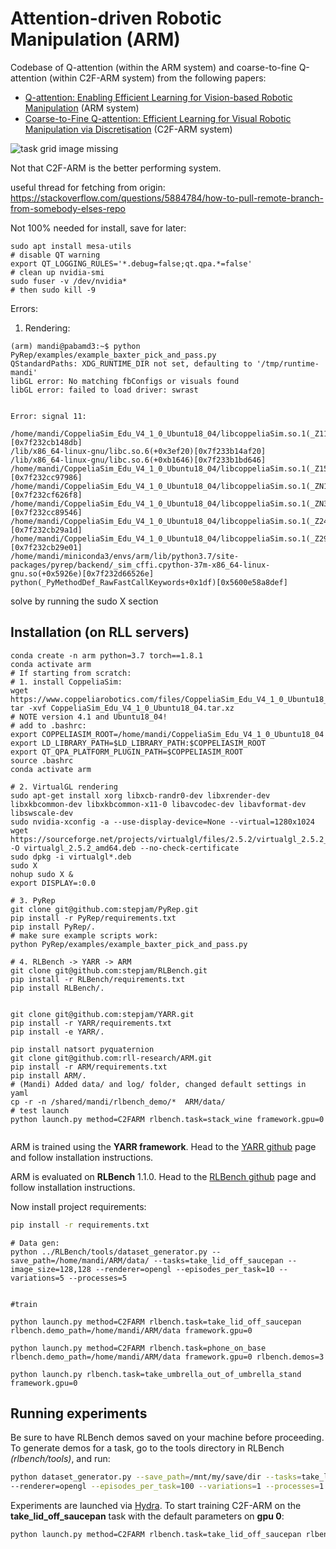 # Attention-driven Robotic Manipulation (ARM)

Codebase of Q-attention (within the ARM system) and coarse-to-fine Q-attention (within C2F-ARM system) from the following papers:

- [Q-attention: Enabling Efficient Learning for Vision-based Robotic Manipulation](https://arxiv.org/abs/2105.14829) (ARM system)
- [Coarse-to-Fine Q-attention: Efficient Learning for Visual Robotic Manipulation via Discretisation](https://arxiv.org/abs/2106.12534) (C2F-ARM system)

![task grid image missing](readme_files/arm_c2farm.png)

Not that C2F-ARM is the better performing system.

useful thread for fetching from origin:
https://stackoverflow.com/questions/5884784/how-to-pull-remote-branch-from-somebody-elses-repo 

Not 100% needed for install, save for later:

```
sudo apt install mesa-utils
# disable QT warning
export QT_LOGGING_RULES='*.debug=false;qt.qpa.*=false'
# clean up nvidia-smi
sudo fuser -v /dev/nvidia*
# then sudo kill -9 
```

Errors:
1. Rendering:
```
(arm) mandi@pabamd3:~$ python PyRep/examples/example_baxter_pick_and_pass.py 
QStandardPaths: XDG_RUNTIME_DIR not set, defaulting to '/tmp/runtime-mandi'
libGL error: No matching fbConfigs or visuals found
libGL error: failed to load driver: swrast


Error: signal 11:

/home/mandi/CoppeliaSim_Edu_V4_1_0_Ubuntu18_04/libcoppeliaSim.so.1(_Z11_segHandleri+0x2b)[0x7f232cb148db]
/lib/x86_64-linux-gnu/libc.so.6(+0x3ef20)[0x7f233b14af20]
/lib/x86_64-linux-gnu/libc.so.6(+0xb1646)[0x7f233b1bd646]
/home/mandi/CoppeliaSim_Edu_V4_1_0_Ubuntu18_04/libcoppeliaSim.so.1(_Z15initGl_ifNeededv+0x116)[0x7f232cc97986]
/home/mandi/CoppeliaSim_Edu_V4_1_0_Ubuntu18_04/libcoppeliaSim.so.1(_ZN11CMainWindowC2Ev+0x648)[0x7f232cf626f8]
/home/mandi/CoppeliaSim_Edu_V4_1_0_Ubuntu18_04/libcoppeliaSim.so.1(_ZN3App16createMainWindowEv+0x46)[0x7f232cc89546]
/home/mandi/CoppeliaSim_Edu_V4_1_0_Ubuntu18_04/libcoppeliaSim.so.1(_Z24simRunSimulator_internalPKciPFvvES2_S2_iS0_b+0x32d)[0x7f232cb29a1d]
/home/mandi/CoppeliaSim_Edu_V4_1_0_Ubuntu18_04/libcoppeliaSim.so.1(_Z29simExtLaunchUIThread_internalPKciS0_S0_+0x91)[0x7f232cb29e01]
/home/mandi/miniconda3/envs/arm/lib/python3.7/site-packages/pyrep/backend/_sim_cffi.cpython-37m-x86_64-linux-gnu.so(+0x5926e)[0x7f232d66526e]
python(_PyMethodDef_RawFastCallKeywords+0x1df)[0x5600e58a8def]

```
solve by running the sudo X section

## Installation (on RLL servers)
```
conda create -n arm python=3.7 torch==1.8.1
conda activate arm 
# If starting from scratch: 
# 1. install CoppeliaSim: 
wget https://www.coppeliarobotics.com/files/CoppeliaSim_Edu_V4_1_0_Ubuntu18_04.tar.xz 
tar -xvf CoppeliaSim_Edu_V4_1_0_Ubuntu18_04.tar.xz 
# NOTE version 4.1 and Ubuntu18_04!
# add to .bashrc:
export COPPELIASIM_ROOT=/home/mandi/CoppeliaSim_Edu_V4_1_0_Ubuntu18_04
export LD_LIBRARY_PATH=$LD_LIBRARY_PATH:$COPPELIASIM_ROOT
export QT_QPA_PLATFORM_PLUGIN_PATH=$COPPELIASIM_ROOT
source .bashrc
conda activate arm

# 2. VirtualGL rendering 
sudo apt-get install xorg libxcb-randr0-dev libxrender-dev libxkbcommon-dev libxkbcommon-x11-0 libavcodec-dev libavformat-dev libswscale-dev
sudo nvidia-xconfig -a --use-display-device=None --virtual=1280x1024
wget https://sourceforge.net/projects/virtualgl/files/2.5.2/virtualgl_2.5.2_amd64.deb/download -O virtualgl_2.5.2_amd64.deb --no-check-certificate 
sudo dpkg -i virtualgl*.deb
sudo X
nohup sudo X &
export DISPLAY=:0.0

# 3. PyRep 
git clone git@github.com:stepjam/PyRep.git
pip install -r PyRep/requirements.txt
pip install PyRep/.
# make sure example scripts work:
python PyRep/examples/example_baxter_pick_and_pass.py

# 4. RLBench -> YARR -> ARM 
git clone git@github.com:stepjam/RLBench.git
pip install -r RLBench/requirements.txt
pip install RLBench/.


git clone git@github.com:stepjam/YARR.git
pip install -r YARR/requirements.txt
pip install -e YARR/.

pip install natsort pyquaternion 
git clone git@github.com:rll-research/ARM.git
pip install -r ARM/requirements.txt
pip install ARM/.
# (Mandi) Added data/ and log/ folder, changed default settings in yaml
cp -r -n /shared/mandi/rlbench_demo/*  ARM/data/
# test launch
python launch.py method=C2FARM rlbench.task=stack_wine framework.gpu=0


```


ARM is trained using the **YARR framework**. Head to the [YARR github](https://github.com/stepjam/YARR) page and follow 
installation instructions.

ARM is evaluated on **RLBench** 1.1.0. Head to the [RLBench github](https://github.com/stepjam/RLBench) page and follow 
installation instructions. 

Now install project requirements:
```bash
pip install -r requirements.txt
```

```
# Data gen:
python ../RLBench/tools/dataset_generator.py --save_path=/home/mandi/ARM/data/ --tasks=take_lid_off_saucepan --image_size=128,128 --renderer=opengl --episodes_per_task=10 --variations=5 --processes=5


#train

python launch.py method=C2FARM rlbench.task=take_lid_off_saucepan rlbench.demo_path=/home/mandi/ARM/data framework.gpu=0

python launch.py method=C2FARM rlbench.task=phone_on_base rlbench.demo_path=/home/mandi/ARM/data framework.gpu=0 rlbench.demos=3

python launch.py rlbench.task=take_umbrella_out_of_umbrella_stand framework.gpu=0

```

## Running experiments

Be sure to have RLBench demos saved on your machine before proceeding. To generate demos for a task, go to the 
tools directory in RLBench _(rlbench/tools)_, and run:
```bash
python dataset_generator.py --save_path=/mnt/my/save/dir --tasks=take_lid_off_saucepan --image_size=128,128 \
--renderer=opengl --episodes_per_task=100 --variations=1 --processes=1
```


Experiments are launched via [Hydra](https://hydra.cc/). To start training C2F-ARM on the 
**take_lid_off_saucepan** task with the default parameters on **gpu 0**:
```bash
python launch.py method=C2FARM rlbench.task=take_lid_off_saucepan rlbench.demo_path=/mnt/my/save/dir framework.gpu=0
```
